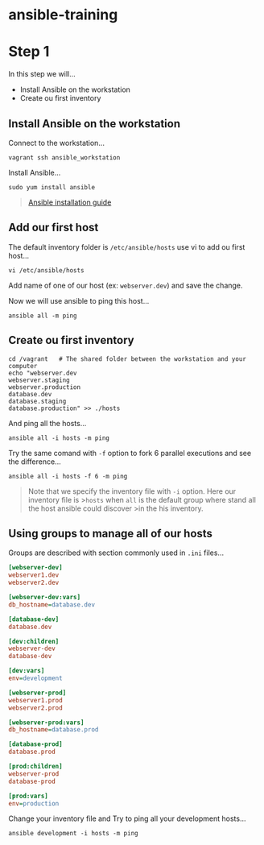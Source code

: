 
# ansible-training

# Step 1

In this step we will...

- Install Ansible on the workstation
- Create ou first inventory

## Install Ansible on the workstation

Connect to the workstation...

```Shell
vagrant ssh ansible_workstation
```

Install Ansible...

```Shell
sudo yum install ansible
```

>[Ansible installation guide](https://docs.ansible.com/ansible/latest/installation_guide/intro_installation.html)

## Add our first host

The default inventory folder is `/etc/ansible/hosts`
use vi to add ou first host...

```Shell
vi /etc/ansible/hosts
```

Add name of one of our host (ex: `webserver.dev`) and save the change.

Now we will use ansible to ping this host...

```Shell
ansible all -m ping
```

## Create ou first inventory

```Shell
cd /vagrant   # The shared folder between the workstation and your computer
echo "webserver.dev
webserver.staging
webserver.production
database.dev
database.staging
database.production" >> ./hosts
```

And ping all the hosts...

```Shell
ansible all -i hosts -m ping
````

Try the same comand with `-f` option to fork 6 parallel executions and see the difference...

```Shell
ansible all -i hosts -f 6 -m ping
````

> Note that we specify the inventory file with `-i` option. Here our inventory file is >`hosts` when `all` is the default group where stand all the host ansible could discover >in the his inventory.

## Using groups to manage all of our hosts

Groups are described with section commonly used in `.ini` files...

```INI
[webserver-dev]
webserver1.dev
webserver2.dev

[webserver-dev:vars]
db_hostname=database.dev

[database-dev]
database.dev

[dev:children]
webserver-dev
database-dev

[dev:vars]
env=development

[webserver-prod]
webserver1.prod
webserver2.prod

[webserver-prod:vars]
db_hostname=database.prod

[database-prod]
database.prod

[prod:children]
webserver-prod
database-prod

[prod:vars]
env=production

```

Change your inventory file and Try to ping all your development hosts...

```Shell
ansible development -i hosts -m ping
```

